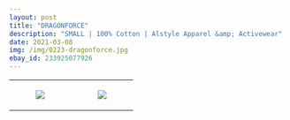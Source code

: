 ```yaml
---
layout: post
title: "DRAGONFORCE"
description: "SMALL | 100% Cotton | Alstyle Apparel &amp; Activewear"
date: 2021-03-08
img: /img/0223-dragonforce.jpg
ebay_id: 233925077926
---
```




<table style="width:100%;"><tr><td style="vertical-align:top;">
      <figure class="tmblr-full" data-orig-height="2048" data-orig-width="1365" data-orig-src="https://concertshirts.netlify.app/shirts/0223/0223-01.jpg"><img src="https://64.media.tumblr.com/f48bf1341ad503c1cf1d82d5edd0925b/8842bbb47d7bd9b5-a7/s540x810/5fb08b6f165758eb7287f94594c27b4811172509.jpg" data-orig-height="2048" data-orig-width="1365" data-orig-src="https://concertshirts.netlify.app/shirts/0223/0223-01.jpg"/></figure></td>
    <td style="vertical-align:top;">
      <figure class="tmblr-full" data-orig-height="2048" data-orig-width="1365" data-orig-src="https://concertshirts.netlify.app/shirts/0223/0223-02.jpg"><img src="https://64.media.tumblr.com/6d4a6992115ad2218d924b4dfd867090/8842bbb47d7bd9b5-9d/s540x810/1dcbc3516aa6d86ecae83399b232a5acabcac2da.jpg" data-orig-height="2048" data-orig-width="1365" data-orig-src="https://concertshirts.netlify.app/shirts/0223/0223-02.jpg"/></figure></td>
  </tr></table>
